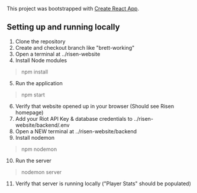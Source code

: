 This project was bootstrapped with [Create React App](https://github.com/facebook/create-react-app).

## Setting up and running locally

1. Clone the repository
2. Create and checkout branch like "brett-working"
3. Open a terminal at ../risen-website
4. Install Node modules
>npm install
5. Run the application
>npm start
6. Verify that website opened up in your browser (Should see Risen homepage)
7. Add your Riot API Key & database credentials to ../risen-website/backend/.env
8. Open a NEW terminal at ../risen-website/backend
9. Install nodemon
>npm nodemon
10. Run the server
>nodemon server
11. Verify that server is running locally ("Player Stats" should be populated)
